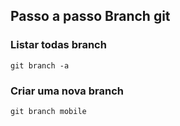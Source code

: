 ## Passo a passo Branch git
### Listar todas branch
```
git branch -a
```
### Criar uma nova branch
```
git branch mobile
```